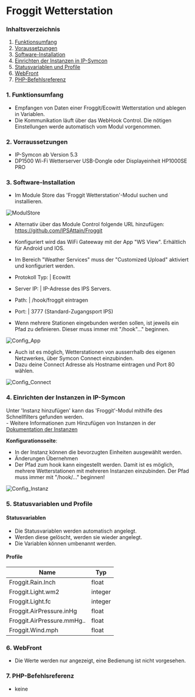 # Froggit Wetterstation

### Inhaltsverzeichnis

1. [Funktionsumfang](#1-funktionsumfang)
2. [Voraussetzungen](#2-voraussetzungen)
3. [Software-Installation](#3-software-installation)
4. [Einrichten der Instanzen in IP-Symcon](#4-einrichten-der-instanzen-in-ip-symcon)
5. [Statusvariablen und Profile](#5-statusvariablen-und-profile)
6. [WebFront](#6-webfront)
7. [PHP-Befehlsreferenz](#7-php-befehlsreferenz)

### 1. Funktionsumfang

* Empfangen von Daten einer Froggit/Ecowitt Wetterstation und ablegen in Variablen.
* Die Kommunikation läuft über das WebHook Control. Die nötigen Einstellungen werde automatisch vom Modul vorgenommen.

### 2. Vorraussetzungen

- IP-Symcon ab Version 5.3
- DP1500 Wi-Fi Wetterserver USB-Dongle oder Displayeinheit HP1000SE PRO 

### 3. Software-Installation

* Im Module Store das 'Froggit Wetterstation'-Modul suchen und installieren.

![ModulStore](../docs/ModulStore.png)

* Alternativ über das Module Control folgende URL hinzufügen: https://github.com/IPSAttain/Froggit

* Konfiguriert wird das WiFi Gateeway mit der App "WS View". Erhältlich für Android und IOS.
* Im Bereich "Weather Services" muss der "Customized Upload" aktiviert und konfiguriert werden. 
* Protokoll Typ: | Ecowitt
* Server IP: | IP-Adresse des IPS Servers. 
* Path: | /hook/froggit eintragen
* Port: | 3777 (Standard-Zugangsport IPS)
* Wenn mehrere Stationen eingebunden werden sollen, ist jeweils ein Pfad zu definieren. Dieser muss immer mit "/hook"..." beginnen.


 ![Config_App](../docs/Config_App.png)

* Auch ist es möglich, Wetterstationen von ausserrhalb des eigenen Netzwerkes, über Symcon Connect einzubinden.
* Dazu deine Connect Adresse als Hostname eintragen und Port 80 wählen.

 ![Config_Connect](../docs/Config_Connect.png)
 

### 4. Einrichten der Instanzen in IP-Symcon

 Unter 'Instanz hinzufügen' kann das 'Froggit'-Modul mithilfe des Schnellfilters gefunden werden.  
	- Weitere Informationen zum Hinzufügen von Instanzen in der [Dokumentation der Instanzen](https://www.symcon.de/service/dokumentation/konzepte/instanzen/#Instanz_hinzufügen)

__Konfigurationsseite__:

* In der Instanz können die bevorzugten Einheiten ausgewählt werden.
* Änderungen Übernehmen
* Der Pfad zum hook kann eingestellt werden. Damit ist es möglich, mehrere Wetterstationen mit mehreren Instanzen einzubinden. Der Pfad muss immer mit "/hook/..." beginnen!

 ![Config_Instanz](../docs/Config_Instanz.PNG)

### 5. Statusvariablen und Profile
#### Statusvariablen

* Die Statusvariablen werden automatisch angelegt. 
* Werden diese gelöscht, werden sie wieder angelegt. 
* Die Variablen können umbenannt werden.

#### Profile

Name   | Typ
------ | -------
Froggit.Rain.Inch  |  float
Froggit.Light.wm2  |  integer
Froggit.Light.fc   |  integer
Froggit.AirPressure.inHg  |  float
Froggit.AirPressure.mmHg..|  float
Froggit.Wind.mph   |  float

### 6. WebFront

* Die Werte werden nur angezeigt, eine Bedienung ist nicht vorgesehen.

### 7. PHP-Befehlsreferenz

* keine